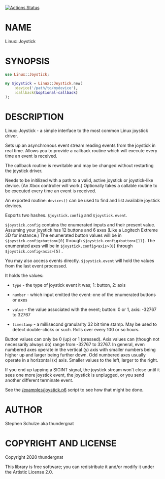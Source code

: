 [![Actions Status](https://github.com/thundergnat/Linux-Joystick/actions/workflows/test.yml/badge.svg)](https://github.com/thundergnat/Linux-Joystick/actions)

NAME
====

Linux::Joystick

SYNOPSIS
========

```raku
use Linux::Joystick;

my $joystick = Linux::Joystick.new(
    :device('/path/to/mydevice'),
    :callback(&optional-callback)
);
```

DESCRIPTION
===========

Linux::Joystick - a simple interface to the most common Linux joystick driver.

Sets up an asynchronous event stream reading events from the joystick in real time. Allows you to provide a callback routine which will execute every time an event is received.

The callback routine is rewritable and may be changed without restarting the joystick driver.

Needs to be initilized with a path to a valid, active joystick or joystick-like device. (An Xbox controller will work.) Optionally takes a callable routine to be executed every time an event is received.

An exported routine: `devices()` can be used to find and list available joystick devices.

Exports two hashes. `$joystick.config` and `$joystick.event`.

`$joystick.config` contains the enumerated inputs and their present value. Assuming your joystick has 12 buttons and 6 axes (Like a Logitech Extreme 3D for instance.) The enumerated button values will be in `$joystick.config<button>[0]` through `$joystick.config<button>[11]`. The enumerated axes will be in `$joystick.config<axis>[0]` through `$joystick.config<axis>[5]` .

You may also access events directly. `$joystick.event` will hold the values from the last event processed.

It holds the values:

  * `type` - the type of joystick event it was; 1: button, 2: axis

  * `number` - which input emitted the event: one of the enumerated buttons or axes

  * `value` - the value associated with the event; button: 0 or 1, axis: -32767 to 32767

  * `timestamp` - a millisecond granularity 32 bit time stamp. May be used to detect double-clicks or such. Rolls over every 100 or so hours.

Button values can only be 0 (up) or 1 (pressed). Axis values can (though not necessarily always do) range from -32767 to 32767. In general, even numbered axes operate in the vertical (y) axis with smaller numbers being higher up and larger being further down. Odd numbered axes usually operate in a horizontal (x) axis. Smaller values to the left, larger to the right.

If you end up tapping a SIGINT signal, the joystick stream won't close until it sees one more joystick event, the joystick is unplugged, or you send another different terminate event.

See the [/examples/joystick.p6](https://github.com/thundergnat/Linux-Joystick/blob/master/examples/joystick.p6) script to see how that might be done.

AUTHOR
======

Stephen Schulze aka thundergnat

COPYRIGHT AND LICENSE
=====================

Copyright 2020 thundergnat

This library is free software; you can redistribute it and/or modify it under the Artistic License 2.0.

